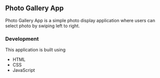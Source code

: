 Photo Gallery App
-----------------

Photo Gallery App is a simple photo display application where users can select photo by swiping left to right.

### Development
This application is built using

- HTML
- CSS
- JavaScript

